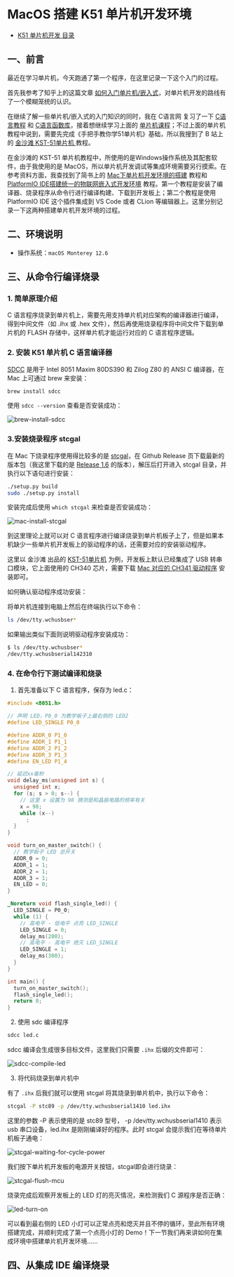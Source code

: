 # MacOS 搭建 K51 单片机开发环境

- [K51 单片机开发 目录](./index.md)

## 一、前言

最近在学习单片机，今天跑通了第一个程序，在这里记录一下这个入门的过程。

首先我参考了知乎上的这篇文章 [如何入门单片机/嵌入式](https://zhuanlan.zhihu.com/p/44771282?utm_id=0)，对单片机开发的路线有了一个模糊笼统的认识。

在继续了解一些单片机/嵌入式的入门知识的同时，我在 C语言网 复习了一下 [C语言教程](https://www.dotcpp.com/course/c/) 和 [C语言函数库](https://www.dotcpp.com/course/lib/)，接着想继续学习上面的 [单片机课程](https://www.dotcpp.com/course/scm/)；不过上面的单片机教程中说到，需要先完成《手把手教你学51单片机》基础，所以我搜到了 B 站上的 [金沙滩 KST-51单片机 ](https://www.bilibili.com/video/BV1RJ411k74J/?p=1&vd_source=242281abf4f78a703efdf5ba4b810246) 教程。

在金沙滩的 KST-51 单片机教程中，所使用的是Windows操作系统及其配套软件，由于我使用的是 MacOS，所以单片机开发调试等集成环境需要另行摸索。在参考资料方面，我查找到了简书上的 [Mac下单片机开发环境的搭建](https://www.jianshu.com/p/d16025a34cfe) 教程和 [PlatformIO IDE搭建统一的物联网嵌入式开发环境](https://www.jianshu.com/p/1f68451ee99c) 教程。第一个教程是安装了编译器、烧录程序从命令行进行编译构建、下载到开发板上；第二个教程是使用 PlatformIO IDE 这个插件集成到 VS Code 或者 CLion 等编辑器上。这里分别记录一下这两种搭建单片机开发环境的过程。

## 二、环境说明

- 操作系统：`macOS Monterey 12.6`

## 三、从命令行编译烧录

### 1. 简单原理介绍

C 语言程序烧录到单片机上，需要先用支持单片机对应架构的编译器进行编译，得到中间文件（如 .ihx 或 .hex 文件），然后再使用烧录程序将中间文件下载到单片机的 FLASH 存储中，这样单片机才能运行对应的 C 语言程序逻辑。

### 2. 安装 K51 单片机 C 语言编译器

[SDCC](https://sdcc.sourceforge.net/) 是用于 Intel 8051 Maxim 80DS390 和 Zilog Z80 的 ANSI C 编译器，在 Mac 上可通过 brew 来安装：

```bash
brew install sdcc
```

使用 `sdcc --version` 查看是否安装成功：

![brew-install-sdcc](./brew-install-sdcc.png)

### 3.安装烧录程序 stcgal

在 Mac 下烧录程序使用得比较多的是 [stcgal](https://github.com/grigorig/stcgal)，在 Github Release 页下载最新的版本包（我这里下载的是 [Release 1.6](https://github.com/grigorig/stcgal/archive/refs/tags/v1.6.tar.gz) 的版本），解压后打开进入 stcgal 目录，并执行以下语句进行安装：

```bash
./setup.py build
sudo ./setup.py install
```

安装完成后使用 `which stcgal` 来检查是否安装成功：

![mac-install-stcgal](./mac-install-stcgal.png)

到这里理论上就可以对 C 语言程序进行编译烧录到单片机板子上了，但是如果本机缺少一些单片机开发板上的驱动程序的话，还需要对应的安装驱动程序。

这里以 金沙滩 出品的 [KST-51单片机](http://www.qdkingst.com/cn/disc51) 为例，开发板上默认已经集成了 USB 转串口模块，它上面使用的 CH340 芯片，需要下载 [Mac 对应的 CH341 驱动程序](https://www.wch.cn/download/CH341SER_MAC_ZIP.html) 安装即可。

如何确认驱动程序成功安装：

将单片机连接到电脑上然后在终端执行以下命令：

```bash
ls /dev/tty.wchusbser*
```

如果输出类似下面则说明驱动程序安装成功：

```bash
$ ls /dev/tty.wchusbser*
/dev/tty.wchusbserial142310
```

### 4. 在命令行下测试编译和烧录

1. 首先准备以下 C 语言程序，保存为 led.c：

```C
#include <8051.h>

// 声明 LED，P0_0 为教学板子上最右侧的 LED2
#define LED_SINGLE P0_0

#define ADDR_0 P1_0
#define ADDR_1 P1_1
#define ADDR_2 P1_2
#define ADDR_3 P1_3
#define EN_LED P1_4

// 延迟xx毫秒
void delay_ms(unsigned int s) {
  unsigned int x;
  for (s; s > 0; s--) {
    // 这里 x 设置为 98 猜测是和晶振电路的频率有关
    x = 98;
    while (x--)
      ;
  }
}

void turn_on_master_switch() {
  // 教学板子 LED 总开关
  ADDR_0 = 0;
  ADDR_1 = 1;
  ADDR_2 = 1;
  ADDR_3 = 1;
  EN_LED = 0;
}

_Noreturn void flash_single_led() {
  LED_SINGLE = P0_0;
  while (1) {
    // 高电平 - 低电平 点亮 LED_SINGLE
    LED_SINGLE = 0;
    delay_ms(200);
    // 高电平 - 高电平 熄灭 LED_SINGLE
    LED_SINGLE = 1;
    delay_ms(300);
  }
}

int main() {
  turn_on_master_switch();
  flash_single_led();
  return 0;
}
```

2. 使用 sdc 编译程序

```bash
sdcc led.c
```

sdcc 编译会生成很多目标文件，这里我们只需要 `.ihx` 后缀的文件即可：

![sdcc-compile-led](./sdcc-compile-led.png)

3. 将代码烧录到单片机中

有了 `.ihx` 后我们就可以使用 stcgal 将其烧录到单片机中，执行以下命令：

```bash
stcgal -P stc89 -p /dev/tty.wchusbserial1410 led.ihx
```

这里的参数 -P 表示使用的是 stc89 型号， -p /dev/tty.wchusbserial1410 表示 usb 串口设备，led.ihx 是刚刚编译好的程序。此时 stcgal 会提示我们在等待单片机板子通电：

![stcgal-waiting-for-cycle-power](./stcgal-waiting-for-cycle-power.png)

我们按下单片机开发板的电源开关按钮，stcgal即会进行烧录：

![stcgal-flush-mcu](./stcgal-flush-mcu.png)

烧录完成后观察开发板上的 LED 灯的亮灭情况，来检测我们 C 源程序是否正确：

![led-turn-on](./led-turn-on.jpeg)

可以看到最右侧的 LED 小灯可以正常点亮和熄灭并且不停的循环，至此所有环境搭建完成，并顺利完成了第一个点亮小灯的 Demo！下一节我们再来讲如何在集成环境中搭建单片机开发环境......

## 四、从集成 IDE 编译烧录